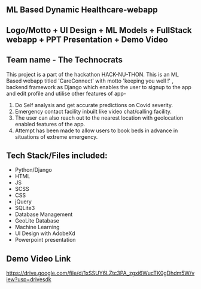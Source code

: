 ## ML Based Dynamic Healthcare-webapp
## Logo/Motto + UI Design + ML Models + FullStack webapp + PPT Presentation + Demo Video
## Team name - The Technocrats
This project is a part of the hackathon HACK-NU-THON. This is an ML Based webapp titled 'CareConnect' with motto 'keeping you well !' , backend framework as Django which enables the user to signup to the app and edit profile and utilise other features of app-
1. Do Self analysis and get accurate predictions on Covid severity.
2. Emergency contact facility inbuilt like video chat/calling facility.
3. The user can also reach out to the nearest location with geolocation enabled features of the app.
4. Attempt has been made to allow users to book beds in advance in situations of extreme emergency.

## Tech Stack/Files included:
- Python/Django
- HTML
- JS
- SCSS
- CSS
- jQuery
- SQLite3
- Database Management
- GeoLite Database
- Machine Learning
- UI Design with AdobeXd
- Powerpoint presentation

## Demo Video Link
https://drive.google.com/file/d/1xSSUY6LZtc3PA_zgxi6WucTK0gDhdm5W/view?usp=drivesdk






